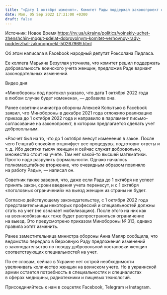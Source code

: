 ```yaml
---
title: "«Дату 1 октября изменят». Комитет Рады поддержал законопроект о добровольном воинском учете женщин"
date: Mon, 05 Sep 2022 17:21:00 +0300
draft: false
---
```

Источник: Новое Время https://nv.ua/ukraine/politics/voinskiy-uchet-zhenshchin-mogut-sdelat-dobrovolnym-komitet-verhovnoy-rady-podderzhal-zakonoproekt-50267969.html


 Об этом написала в Facebook народный депутат Роксолана Пидласа.

Ее коллега Марьяна Безуглая уточнила, что комитет решил поддержать добровольность воинского учета женщин, предложив Раде вариант законодательных изменений.

 Видео дня   

«Минобороны под протокол указало, что дата 1 октября 2022 года в любом случае будет изменена», — добавила она.

Ранее советник министра обороны Алексей Копытько в Facebook заявил, что Минобороны в декабре 2021 года отложило реализацию приказа до 1 октября 2022 года и направило в парламент письмо-согласование на законопроект, в котором предлагается сделать учет добровольным.

«Расчет был на то, что до 1 октября внесут изменения в закон. После чего Генштаб спокойно отшлифует все процедуры, подготовит ответы и т. д. Ибо десятки тысяч женщин и сейчас служат добровольно, множество стоит на учете. Там нет какой-то высшей математики. Просто надо разрулить формальности. Однако началось полномасштабное вторжение, что очевидным образом повлияло на работу Рады», — написал он.

Советник также заверил, что, даже если Рада до 1 октября не успеет принять закон, сроки введения учета перенесут, и с 1 октября «поголовных ограничений» на выезд женщин из страны не будет.

Согласно действующему законодательству, с 1 октября 2022 года представительницы некоторых профессий и специальностей должны стать на учет (не означает мобилизацию). После этого на них как на военнообязанных тоже будет распространяться ограничение на выезд. Это предусмотрено приказом Минобороны № 313, однако правила хотят изменить.

Ранее заместительница министра обороны Анна Маляр сообщила, что ведомство передало в Верховную Раду предложения изменений в законодательство по поводу добровольной постановки женщин соответствующих специальностей на учет.

По ее словам, сейчас в Украине нет острой необходимости увеличивать количество женщин на воинском учете. Но в украинской армии остается потребность в специальностях и специалистах в сферах медицины, радиотехники и пищевых технологий.

Присоединяйтесь к нам в соцсетях Facebook, Telegram и Instagram.
